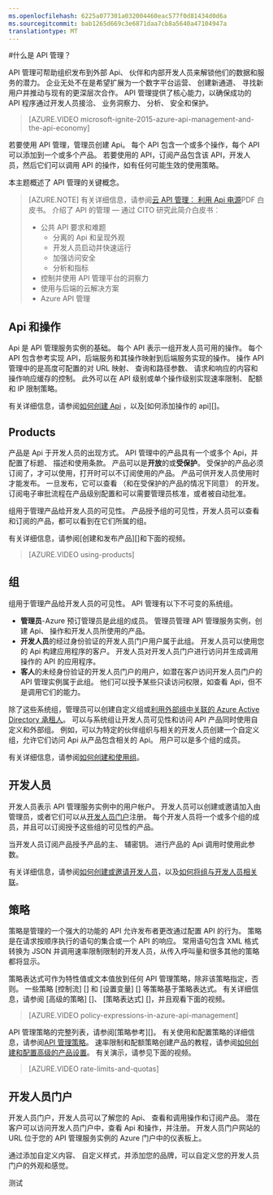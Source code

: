 ```yaml
---
ms.openlocfilehash: 6225a077301a032004460eac577f0d81434d0d6a
ms.sourcegitcommit: bab1265d669c3e6871daa7cb8a5640a47104947a
translationtype: MT
---
```

<properties 
    pageTitle="API 管理的关键概念" 
    description="了解有关 Api、 产品、 角色、 组和其他 API 管理的关键概念。" 
    services="api-management" 
    documentationCenter="" 
    authors="steved0x" 
    manager="dwrede" 
    editor=""/>

<tags 
    ms.service="api-management" 
    ms.workload="mobile" 
    ms.tgt_pltfrm="na" 
    ms.devlang="na" 
    ms.topic="article" 
    ms.date="06/19/2015" 
    ms.author="sdanie"/>

#什么是 API 管理？

API 管理可帮助组织发布到外部 Api、 伙伴和内部开发人员来解锁他们的数据和服务的潜力。 企业无处不在是希望扩展为一个数字平台运营、 创建新通道、 寻找新用户并推动与现有的更深层次合作。 API 管理提供了核心能力，以确保成功的 API 程序通过开发人员接洽、 业务洞察力、 分析、 安全和保护。

> [AZURE.VIDEO microsoft-ignite-2015-azure-api-management-and-the-api-economy]

若要使用 API 管理，管理员创建 Api。 每个 API 包含一个或多个操作，每个 API 可以添加到一个或多个产品。 若要使用的 API，订阅产品包含该 API，开发人员，然后它们可以调用 API 的操作，如有任何可能生效的使用策略。

本主题概述了 API 管理的关键概念。

>[AZURE.NOTE] 有关详细信息，请参阅[云 API 管理︰ 利用 Api 电源](http://j.mp/ms-apim-whitepaper)PDF 白皮书。 介绍了 API 的管理 — 通过 CITO 研究此简介白皮书︰ 
>
> - 公共 API 要求和难题
>     - 分离的 Api 和呈现外观
>     - 开发人员启动并快速运行
>     - 加强访问安全
>     - 分析和指标
> - 控制并使用 API 管理平台的洞察力
> - 使用与后端的云解决方案
> - Azure API 管理

## <a name="apis"> </a>Api 和操作

Api 是 API 管理服务实例的基础。 每个 API 表示一组开发人员可用的操作。 每个 API 包含参考实现 API，后端服务和其操作映射到后端服务实现的操作。 操作 API 管理中的是高度可配置的对 URL 映射、 查询和路径参数、 请求和响应的内容和操作响应缓存的控制。 此外可以在 API 级别或单个操作级别实现速率限制、 配额和 IP 限制策略。

有关详细信息，请参阅[如何创建 Api][] ，以及[如何添加操作的 api][]。


## <a name="products"> </a> Products

产品是 Api 于开发人员的出现方式。 API 管理中的产品具有一个或多个 Api，并配置了标题、 描述和使用条款。 产品可以是**开放**的或**受保护**。 受保护的产品必须订阅了，才可以使用，打开时可以不订阅使用的产品。 产品可供开发人员使用时才能发布。 一旦发布，它可以查看 （和在受保护的产品的情况下同意） 的开发。 订阅电子审批流程在产品级别配置和可以需要管理员核准，或者被自动批准。

组用于管理产品给开发人员的可见性。 产品授予组的可见性，开发人员可以查看和订阅的产品，都可以看到在它们所属的组。 

有关详细信息，请参阅[创建和发布产品][]和下面的视频。

> [AZURE.VIDEO using-products]

## <a name="groups"> </a> 组

组用于管理产品给开发人员的可见性。 API 管理有以下不可变的系统组。

-   **管理员**-Azure 预订管理员是此组的成员。 管理员管理 API 管理服务实例，创建 Api、 操作和开发人员所使用的产品。
-   **开发人员**的经过身份验证的开发人员门户用户属于此组。 开发人员可以使用您的 Api 构建应用程序的客户。 开发人员对开发人员门户进行访问并生成调用操作的 API 的应用程序。
-   **客人**的未经身份验证的开发人员门户的用户，如潜在客户访问开发人员门户的 API 管理实例属于此组。 他们可以授予某些只读访问权限，如查看 Api，但不是调用它们的能力。

除了这些系统组，管理员可以创建自定义组或[利用外部组中关联的 Azure Active Directory 承租人](api-management-howto-aad.md/#how-to-add-an-external-azure-active-directory-group)。 可以与系统组让开发人员可见性和访问 API 产品同时使用自定义和外部组。 例如，可以为特定的伙伴组织与相关的开发人员创建一个自定义组，允许它们访问 Api 从产品包含相关的 Api。 用户可以是多个组的成员。

有关详细信息，请参阅[如何创建和使用组][]。

## <a name="developers"> </a> 开发人员

开发人员表示 API 管理服务实例中的用户帐户。 开发人员可以创建或邀请加入由管理员，或者它们可以从[开发人员门户][]注册。 每个开发人员将一个或多个组的成员，并且可以订阅授予这些组的可见性的产品。

当开发人员订阅产品授予产品的主、 辅密钥。 进行产品的 Api 调用时使用此参数。

有关详细信息，请参阅[如何创建或邀请开发人员][]，以及[如何将组与开发人员相关联][]。

## <a name="policies"> </a> 策略

策略是管理的一个强大的功能的 API 允许发布者更改通过配置 API 的行为。 策略是在请求按顺序执行的语句的集合或一个 API 的响应。 常用语句包含 XML 格式转换为 JSON 并调用速率限制限制的开发人员，从传入呼叫量和很多其他的策略都将显示。

策略表达式可作为特性值或文本值放到任何 API 管理策略，除非该策略指定，否则。 一些策略 [控制流] [] 和 [设置变量] [] 等策略基于策略表达式。 有关详细信息，请参阅 [高级的策略] []、 [策略表达式] []，并且观看下面的视频。

> [AZURE.VIDEO policy-expressions-in-azure-api-management]

API 管理策略的完整列表，请参阅[策略参考][]。 有关使用和配置策略的详细信息，请参阅[API 管理策略][]。 速率限制和配额策略创建产品的教程，请参阅[如何创建和配置高级的产品设置][]。 有关演示，请参见下面的视频。

> [AZURE.VIDEO rate-limits-and-quotas]

## <a name="developer-portal"> </a> 开发人员门户

开发人员门户，开发人员可以了解您的 Api、 查看和调用操作和订阅产品。 潜在客户可以访问开发人员门户中，查看 Api 和操作，并注册。 开发人员门户网站的 URL 位于您的 API 管理服务实例的 Azure 门户中的仪表板上。

通过添加自定义内容、 自定义样式，并添加您的品牌，可以自定义您的开发人员门户的外观和感觉。

[Api 和操作]: #apis
[Products]: #products
[组]: #groups
[开发人员]: #developers
[策略]: #policies
[开发人员门户]: #developer-portal

[如何创建 Api]: api-management-howto-create-apis.md
[如何将操作添加到 API]: api-management-howto-add-operations.md
[如何创建和发布产品]: api-management-howto-add-products.md
[如何创建和使用组]: api-management-howto-create-groups.md
[如何将组与开发人员相关联]: api-management-howto-create-groups.md#associate-group-developer
[如何创建和配置高级的产品设置]: api-management-howto-product-with-rules.md
[如何创建或邀请开发人员]: api-management-howto-create-or-invite-developers.md
[策略引用]: api-management-policy-reference.md
[API 管理策略]: api-management-howto-policies.md
[创建 API 管理服务实例]: api-management-get-started.md#create-service-instance



 
测试
